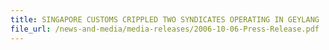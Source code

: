 ```yaml
---
title: SINGAPORE CUSTOMS CRIPPLED TWO SYNDICATES OPERATING IN GEYLANG
file_url: /news-and-media/media-releases/2006-10-06-Press-Release.pdf
---
```

